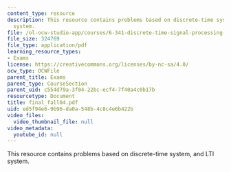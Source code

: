 ```yaml
---
content_type: resource
description: This resource contains problems based on discrete-time system, and LTI
  system.
file: /ol-ocw-studio-app/courses/6-341-discrete-time-signal-processing-fall-2005/ed5f94e69b96da0a548b4c8c4e6b422b_final_fall04.pdf
file_size: 324769
file_type: application/pdf
learning_resource_types:
- Exams
license: https://creativecommons.org/licenses/by-nc-sa/4.0/
ocw_type: OCWFile
parent_title: Exams
parent_type: CourseSection
parent_uid: c554d79a-3f04-22bc-ecf4-7f40a4c0b17b
resourcetype: Document
title: final_fall04.pdf
uid: ed5f94e6-9b96-da0a-548b-4c8c4e6b422b
video_files:
  video_thumbnail_file: null
video_metadata:
  youtube_id: null
---
```

This resource contains problems based on discrete-time system, and LTI system.